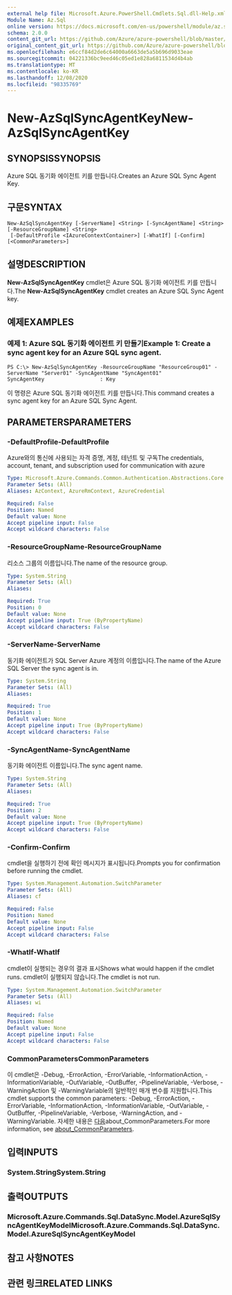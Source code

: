 ```yaml
---
external help file: Microsoft.Azure.PowerShell.Cmdlets.Sql.dll-Help.xml
Module Name: Az.Sql
online version: https://docs.microsoft.com/en-us/powershell/module/az.sql/new-azsqlsyncagentkey
schema: 2.0.0
content_git_url: https://github.com/Azure/azure-powershell/blob/master/src/Sql/Sql/help/New-AzSqlSyncAgentKey.md
original_content_git_url: https://github.com/Azure/azure-powershell/blob/master/src/Sql/Sql/help/New-AzSqlSyncAgentKey.md
ms.openlocfilehash: e6ccf84d2de6c64000a6663de5a5b696d9033eae
ms.sourcegitcommit: 04221336bc9eed46c05ed1e828a6811534d4b4ab
ms.translationtype: MT
ms.contentlocale: ko-KR
ms.lasthandoff: 12/08/2020
ms.locfileid: "98335769"
---
```

# <span data-ttu-id="e30f2-101">New-AzSqlSyncAgentKey</span><span class="sxs-lookup"><span data-stu-id="e30f2-101">New-AzSqlSyncAgentKey</span></span>

## <span data-ttu-id="e30f2-102">SYNOPSIS</span><span class="sxs-lookup"><span data-stu-id="e30f2-102">SYNOPSIS</span></span>
<span data-ttu-id="e30f2-103">Azure SQL 동기화 에이전트 키를 만듭니다.</span><span class="sxs-lookup"><span data-stu-id="e30f2-103">Creates an Azure SQL Sync Agent Key.</span></span>

## <span data-ttu-id="e30f2-104">구문</span><span class="sxs-lookup"><span data-stu-id="e30f2-104">SYNTAX</span></span>

```
New-AzSqlSyncAgentKey [-ServerName] <String> [-SyncAgentName] <String> [-ResourceGroupName] <String>
 [-DefaultProfile <IAzureContextContainer>] [-WhatIf] [-Confirm] [<CommonParameters>]
```

## <span data-ttu-id="e30f2-105">설명</span><span class="sxs-lookup"><span data-stu-id="e30f2-105">DESCRIPTION</span></span>
<span data-ttu-id="e30f2-106">**New-AzSqlSyncAgentKey** cmdlet은 Azure SQL 동기화 에이전트 키를 만듭니다.</span><span class="sxs-lookup"><span data-stu-id="e30f2-106">The **New-AzSqlSyncAgentKey** cmdlet creates an Azure SQL Sync Agent key.</span></span>

## <span data-ttu-id="e30f2-107">예제</span><span class="sxs-lookup"><span data-stu-id="e30f2-107">EXAMPLES</span></span>

### <span data-ttu-id="e30f2-108">예제 1: Azure SQL 동기화 에이전트 키 만들기</span><span class="sxs-lookup"><span data-stu-id="e30f2-108">Example 1: Create a sync agent key for an Azure SQL sync agent.</span></span>
```
PS C:\> New-AzSqlSyncAgentKey -ResourceGroupName "ResourceGroup01" -ServerName "Server01" -SyncAgentName "SyncAgent01"
SyncAgentKey                  : Key
```

<span data-ttu-id="e30f2-109">이 명령은 Azure SQL 동기화 에이전트 키를 만듭니다.</span><span class="sxs-lookup"><span data-stu-id="e30f2-109">This command creates a sync agent key for an Azure SQL Sync Agent.</span></span>

## <span data-ttu-id="e30f2-110">PARAMETERS</span><span class="sxs-lookup"><span data-stu-id="e30f2-110">PARAMETERS</span></span>

### <span data-ttu-id="e30f2-111">-DefaultProfile</span><span class="sxs-lookup"><span data-stu-id="e30f2-111">-DefaultProfile</span></span>
<span data-ttu-id="e30f2-112">Azure와의 통신에 사용되는 자격 증명, 계정, 테넌트 및 구독</span><span class="sxs-lookup"><span data-stu-id="e30f2-112">The credentials, account, tenant, and subscription used for communication with azure</span></span>

```yaml
Type: Microsoft.Azure.Commands.Common.Authentication.Abstractions.Core.IAzureContextContainer
Parameter Sets: (All)
Aliases: AzContext, AzureRmContext, AzureCredential

Required: False
Position: Named
Default value: None
Accept pipeline input: False
Accept wildcard characters: False
```

### <span data-ttu-id="e30f2-113">-ResourceGroupName</span><span class="sxs-lookup"><span data-stu-id="e30f2-113">-ResourceGroupName</span></span>
<span data-ttu-id="e30f2-114">리소스 그룹의 이름입니다.</span><span class="sxs-lookup"><span data-stu-id="e30f2-114">The name of the resource group.</span></span>

```yaml
Type: System.String
Parameter Sets: (All)
Aliases:

Required: True
Position: 0
Default value: None
Accept pipeline input: True (ByPropertyName)
Accept wildcard characters: False
```

### <span data-ttu-id="e30f2-115">-ServerName</span><span class="sxs-lookup"><span data-stu-id="e30f2-115">-ServerName</span></span>
<span data-ttu-id="e30f2-116">동기화 에이전트가 SQL Server Azure 계정의 이름입니다.</span><span class="sxs-lookup"><span data-stu-id="e30f2-116">The name of the Azure SQL Server the sync agent is in.</span></span>

```yaml
Type: System.String
Parameter Sets: (All)
Aliases:

Required: True
Position: 1
Default value: None
Accept pipeline input: True (ByPropertyName)
Accept wildcard characters: False
```

### <span data-ttu-id="e30f2-117">-SyncAgentName</span><span class="sxs-lookup"><span data-stu-id="e30f2-117">-SyncAgentName</span></span>
<span data-ttu-id="e30f2-118">동기화 에이전트 이름입니다.</span><span class="sxs-lookup"><span data-stu-id="e30f2-118">The sync agent name.</span></span>

```yaml
Type: System.String
Parameter Sets: (All)
Aliases:

Required: True
Position: 2
Default value: None
Accept pipeline input: True (ByPropertyName)
Accept wildcard characters: False
```

### <span data-ttu-id="e30f2-119">-Confirm</span><span class="sxs-lookup"><span data-stu-id="e30f2-119">-Confirm</span></span>
<span data-ttu-id="e30f2-120">cmdlet을 실행하기 전에 확인 메시지가 표시됩니다.</span><span class="sxs-lookup"><span data-stu-id="e30f2-120">Prompts you for confirmation before running the cmdlet.</span></span>

```yaml
Type: System.Management.Automation.SwitchParameter
Parameter Sets: (All)
Aliases: cf

Required: False
Position: Named
Default value: None
Accept pipeline input: False
Accept wildcard characters: False
```

### <span data-ttu-id="e30f2-121">-WhatIf</span><span class="sxs-lookup"><span data-stu-id="e30f2-121">-WhatIf</span></span>
<span data-ttu-id="e30f2-122">cmdlet이 실행되는 경우의 결과 표시</span><span class="sxs-lookup"><span data-stu-id="e30f2-122">Shows what would happen if the cmdlet runs.</span></span>
<span data-ttu-id="e30f2-123">cmdlet이 실행되지 않습니다.</span><span class="sxs-lookup"><span data-stu-id="e30f2-123">The cmdlet is not run.</span></span>

```yaml
Type: System.Management.Automation.SwitchParameter
Parameter Sets: (All)
Aliases: wi

Required: False
Position: Named
Default value: None
Accept pipeline input: False
Accept wildcard characters: False
```

### <span data-ttu-id="e30f2-124">CommonParameters</span><span class="sxs-lookup"><span data-stu-id="e30f2-124">CommonParameters</span></span>
<span data-ttu-id="e30f2-125">이 cmdlet은 -Debug, -ErrorAction, -ErrorVariable, -InformationAction, -InformationVariable, -OutVariable, -OutBuffer, -PipelineVariable, -Verbose, -WarningAction 및 -WarningVariable의 일반적인 매개 변수를 지원합니다.</span><span class="sxs-lookup"><span data-stu-id="e30f2-125">This cmdlet supports the common parameters: -Debug, -ErrorAction, -ErrorVariable, -InformationAction, -InformationVariable, -OutVariable, -OutBuffer, -PipelineVariable, -Verbose, -WarningAction, and -WarningVariable.</span></span> <span data-ttu-id="e30f2-126">자세한 내용은 [다음](http://go.microsoft.com/fwlink/?LinkID=113216)about_CommonParameters.</span><span class="sxs-lookup"><span data-stu-id="e30f2-126">For more information, see [about_CommonParameters](http://go.microsoft.com/fwlink/?LinkID=113216).</span></span>

## <span data-ttu-id="e30f2-127">입력</span><span class="sxs-lookup"><span data-stu-id="e30f2-127">INPUTS</span></span>

### <span data-ttu-id="e30f2-128">System.String</span><span class="sxs-lookup"><span data-stu-id="e30f2-128">System.String</span></span>

## <span data-ttu-id="e30f2-129">출력</span><span class="sxs-lookup"><span data-stu-id="e30f2-129">OUTPUTS</span></span>

### <span data-ttu-id="e30f2-130">Microsoft.Azure.Commands.Sql.DataSync.Model.AzureSqlSyncAgentKeyModel</span><span class="sxs-lookup"><span data-stu-id="e30f2-130">Microsoft.Azure.Commands.Sql.DataSync.Model.AzureSqlSyncAgentKeyModel</span></span>

## <span data-ttu-id="e30f2-131">참고 사항</span><span class="sxs-lookup"><span data-stu-id="e30f2-131">NOTES</span></span>

## <span data-ttu-id="e30f2-132">관련 링크</span><span class="sxs-lookup"><span data-stu-id="e30f2-132">RELATED LINKS</span></span>
